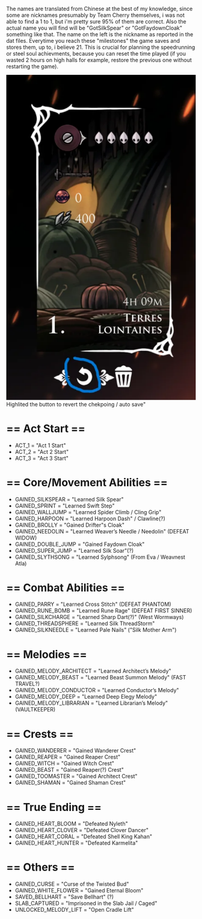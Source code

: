 The names are translated from Chinese at the best of my knowledge, since some are nicknames presumably by Team Cherry themselves, i was not able to find a 1 to 1, but i'm pretty sure 95% of them are correct. Also the actual name you will find will be "GotSilkSpear" or "GotFaydownCloak" something like that. The name on the left is the nickname as reported in the dat files. Everytime you reach these "milestones" the game saves and stores them, up to, i believe 21. This is crucial for planning the speedrunning or steel soul achievments, because you can reset the time played (if you wasted 2 hours on high halls for example, restore the previous one without restarting the game).

![Highlited the button to revert the chekpoing / auto save"](sssot.png "Highlited the button to revert the chekpoing / auto save")
Highlited the button to revert the chekpoing / auto save"

# == Act Start ==
* ACT_1 = "Act 1 Start"
* ACT_2 = "Act 2 Start"
* ACT_3 = "Act 3 Start"

# == Core/Movement Abilities ==
* GAINED_SILKSPEAR = "Learned Silk Spear"
* GAINED_SPRINT = "Learned Swift Step"
* GAINED_WALLJUMP = "Learned Spider Climb / Cling Grip"
* GAINED_HARPOON = "Learned Harpoon Dash" / Clawline(?)
* GAINED_BROLLY = "Gained Drifter"s Cloak"
* GAINED_NEEDOLIN = "Learned Weaver’s Needle / Needolin" (DEFEAT WIDOW)
* GAINED_DOUBLE_JUMP = "Gained Faydown Cloak"
* GAINED_SUPER_JUMP = "Learned Silk Soar"(?)
* GAINED_SLYTHSONG = "Learned Sylphsong" (From Eva / Weavnest Atla)

# == Combat Abilities ==
* GAINED_PARRY = "Learned Cross Stitch" (DEFEAT PHANTOM)
* GAINED_RUNE_BOMB = "Learned Rune Rage" (DEFEAT FIRST SINNER)
* GAINED_SILKCHARGE = "Learned Sharp Dart(?)" (West Wormways)
* GAINED_THREADSPHERE = "Learned Silk ThreadStorm"
* GAINED_SILKNEEDLE = "Learned Pale Nails" ("Silk Mother Arm")

# == Melodies ==
* GAINED_MELODY_ARCHITECT = "Learned Architect’s Melody"
* GAINED_MELODY_BEAST = "Learned Beast Summon Melody" (FAST TRAVEL?)
* GAINED_MELODY_CONDUCTOR = "Learned Conductor’s Melody"
* GAINED_MELODY_DEEP = "Learned Deep Elegy Melody"
* GAINED_MELODY_LIBRARIAN = "Learned Librarian’s Melody" (VAULTKEEPER)


# == Crests ==
* GAINED_WANDERER = "Gained Wanderer Crest"
* GAINED_REAPER = "Gained Reaper Crest"
* GAINED_WITCH = "Gained Witch Crest"
* GAINED_BEAST = "Gained Reaper(?) Crest"
* GAINED_TOOMASTER = "Gained Architect Crest"
* GAINED_SHAMAN = "Gained Shaman Crest"

# == True Ending ==
* GAINED_HEART_BLOOM = "Defeated Nyleth"
* GAINED_HEART_CLOVER = "Defeated Clover Dancer"
* GAINED_HEART_CORAL = "Defeated Shell King Kahan"
* GAINED_HEART_HUNTER = "Defeated Karmelita"

# == Others ==
* GAINED_CURSE = "Curse of the Twisted Bud"
* GAINED_WHITE_FLOWER = "Gained Eternal Bloom"
* SAVED_BELLHART = "Save Bellhart" (?)
* SLAB_CAPTURED = "Imprisoned in the Slab Jail / Caged"
* UNLOCKED_MELODY_LIFT = "Open Cradle Lift"
